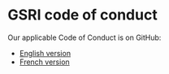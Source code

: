 # GSRI code of conduct

Our applicable Code of Conduct is on GitHub:
   * [English version](https://github.com/team-gsri/CodeOfConduct/blob/master/content/CODE_OF_CONDUCT.md)
   * [French version](https://github.com/team-gsri/CodeOfConduct/blob/master/content/CODE_OF_CONDUCT_FR.md)